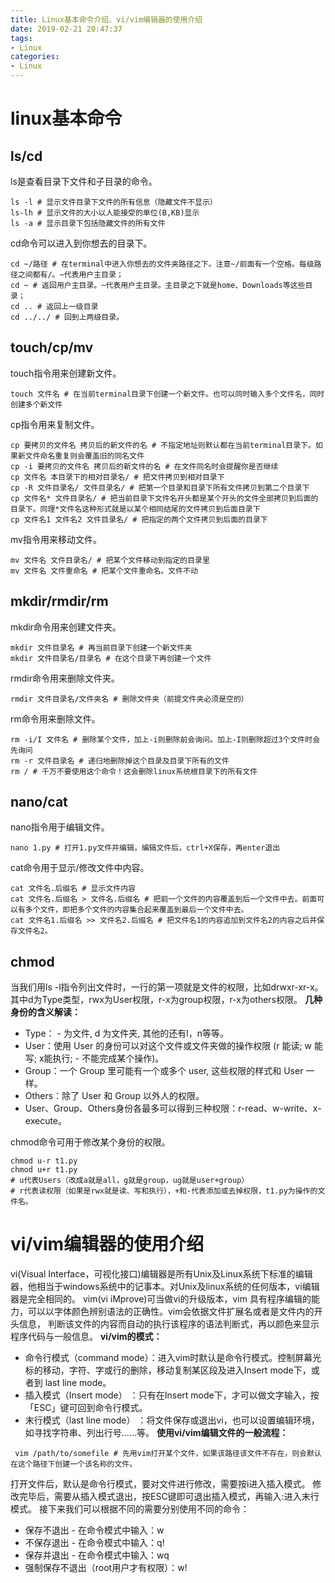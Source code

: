 ```yaml
---
title: Linux基本命令介绍、vi/vim编辑器的使用介绍
date: 2019-02-21 20:47:37
tags:
- Linux
categories:
- Linux
---
```


# linux基本命令

## ls/cd

ls是查看目录下文件和子目录的命令。
```
ls -l # 显示文件目录下文件的所有信息（隐藏文件不显示）
ls-lh # 显示文件的大小以人能接受的单位(B,KB)显示
ls -a # 显示目录下包括隐藏文件的所有文件
```
cd命令可以进入到你想去的目录下。
```
cd ~/路径 # 在terminal中进入你想去的文件夹路径之下。注意~/前面有一个空格。每级路径之间都有/。~代表用户主目录；
cd ~ # 返回用户主目录。~代表用户主目录。主目录之下就是home、Downloads等这些目录；
cd .. # 返回上一级目录
cd ../../ # 回到上两级目录。
```
## touch/cp/mv
touch指令用来创建新文件。
```
touch 文件名 # 在当前terminal目录下创建一个新文件。也可以同时输入多个文件名，同时创建多个新文件
```
cp指令用来复制文件。
```
cp 要拷贝的文件名 拷贝后的新文件的名 # 不指定地址则默认都在当前terminal目录下。如果新文件命名重复则会覆盖旧的同名文件
cp -i 要拷贝的文件名 拷贝后的新文件的名 # 在文件同名时会提醒你是否继续
cp 文件名 本目录下的相对目录名/ # 把文件拷贝到相对目录下
cp -R 文件目录名/ 文件目录名/ # 把第一个目录和目录下所有文件拷贝到第二个目录下
cp 文件名* 文件目录名/ # 把当前目录下文件名开头都是某个开头的文件全部拷贝到后面的目录下。同理*文件名这种形式就是以某个相同结尾的文件拷贝到后面目录下
cp 文件名1 文件名2 文件目录名/ # 把指定的两个文件拷贝到后面的目录下
```
mv指令用来移动文件。
```
mv 文件名 文件目录名/ # 把某个文件移动到指定的目录里
mv 文件名 文件重命名 # 把某个文件重命名。文件不动
```
## mkdir/rmdir/rm
mkdir命令用来创建文件夹。
```
mkdir 文件目录名 # 再当前目录下创建一个新文件夹
mkdir 文件目录名/目录名 # 在这个目录下再创建一个文件
```
rmdir命令用来删除文件夹。
```
rmdir 文件目录名/文件夹名 # 删除文件夹（前提文件夹必须是空的）
```
rm命令用来删除文件。
```
rm -i/I 文件名 # 删除某个文件，加上-i则删除前会询问。加上-I则删除超过3个文件时会先询问
rm -r 文件目录名 # 递归地删除掉这个目录及目录下所有的文件
rm / # 千万不要使用这个命令！这会删除linux系统根目录下的所有文件
```
## nano/cat
nano指令用于编辑文件。
```
nano 1.py # 打开1.py文件并编辑，编辑文件后，ctrl+X保存，再enter退出
```
cat命令用于显示/修改文件中内容。
```
cat 文件名.后缀名 # 显示文件内容
cat 文件名.后缀名 > 文件名.后缀名 # 把前一个文件的内容覆盖到后一个文件中去。前面可以有多个文件，即把多个文件的内容集合起来覆盖到最后一个文件中去。
cat 文件名1.后缀名 >> 文件名2.后缀名 # 把文件名1的内容追加到文件名2的内容之后并保存文件名2。
```
## chmod
当我们用ls -l指令列出文件时，一行的第一项就是文件的权限，比如drwxr-xr-x。其中d为Type类型，rwx为User权限，r-x为group权限，r-x为others权限。
**几种身份的含义解读：**
* Type： - 为文件, d 为文件夹, 其他的还有l，n等等。
* User：使用 User 的身份可以对这个文件或文件夹做的操作权限 (r 能读; w 能写; x能执行; - 不能完成某个操作)。
* Group：一个 Group 里可能有一个或多个 user, 这些权限的样式和 User 一样。
* Others：除了 User 和 Group 以外人的权限。
* User、Group、Others身份各最多可以得到三种权限：r-read、w-write、x-execute。

chmod命令可用于修改某个身份的权限。
```
chmod u-r t1.py 
chmod u+r t1.py
# u代表Users（改成a就是all，g就是group，ug就是user+group）
# r代表读权限（如果是rwx就是读、写和执行），+和-代表添加或去掉权限，t1.py为操作的文件名。
```
# vi/vim编辑器的使用介绍
vi(Visual Interface，可视化接口)编辑器是所有Unix及Linux系统下标准的编辑器，他相当于windows系统中的记事本。对Unix及linux系统的任何版本，vi编辑器是完全相同的。
vim(vi iMprove)可当做vi的升级版本，vim 具有程序编辑的能力，可以以字体颜色辨别语法的正确性。vim会依据文件扩展名或者是文件内的开头信息， 判断该文件的内容而自动的执行该程序的语法判断式，再以颜色来显示程序代码与一般信息。
**vi/vim的模式：**
* 命令行模式（command mode）：进入vim时默认是命令行模式。控制屏幕光标的移动，字符、字或行的删除，移动复制某区段及进入Insert mode下，或者到 last line mode。
* 插入模式（Insert mode） ：只有在Insert mode下，才可以做文字输入，按「ESC」键可回到命令行模式。
* 末行模式（last line mode） ：将文件保存或退出vi，也可以设置编辑环境，如寻找字符串、列出行号……等。 
  **使用vi/vim编辑文件的一般流程：**
```
 vim /path/to/somefile # 先用vim打开某个文件，如果该路径该文件不存在，则会默认在这个路径下创建一个该名称的文件。
```
打开文件后，默认是命令行模式，要对文件进行修改，需要按i进入插入模式。
修改完毕后，需要从插入模式退出，按ESC键即可退出插入模式，再输入:进入末行模式。
接下来我们可以根据不同的需要分别使用不同的命令：
* 保存不退出 - 在命令模式中输入：w
* 不保存退出 - 在命令模式中输入：q!
* 保存并退出 - 在命令模式中输入：wq
* 强制保存不退出（root用户才有权限）：w!